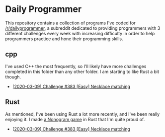 # Daily Programmer
This repository contains a collection of programs I've coded for [/r/dailyprogrammer](https://www.reddit.com/r/dailyprogrammer/), a subreddit dedicated to providing programmers with 3 different challenges every week with increasing difficulty in order to help programmers practice and hone their programming skills.

## cpp
I've used C++ the most frequently, so I'll likely have more challenges completed in this folder than any other folder. I am starting to like Rust a bit though.

* [[2020-03-09] Challenge #383 [Easy] Necklace matching](https://github.com/Sundwalltanner/Daily-Programmer/blob/master/cpp/necklace_matching)

## Rust
As mentioned, I've been using Rust a lot more recently, and I've been really enjoying it. I made [a Nonogram game](https://github.com/Sundwalltanner/Rust-Nonogram) in Rust that I'm quite proud of.

* [[2020-03-09] Challenge #383 [Easy] Necklace matching](https://github.com/Sundwalltanner/Daily-Programmer/blob/master/rust/necklace_matching)